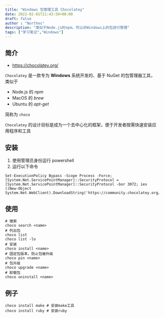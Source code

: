 ```yaml
---
title: "Windows 包管理工具 Chocolatey"
date: 2022-02-01T21:43:59+08:00
draft: false
author : "Northes"
description: "类似于Node.js的npm。可以对Windows上的包进行管理"
tags: ["学习笔记","Windows"]
---
```


## 简介
- https://chocolatey.org/

`Chocolatey` 是一款专为 **Windows** 系统开发的、基于 NuGet 的包管理器工具，类似于
- Node.js 的 *npm*
- MacOS 的 *brew*
- Ubuntu 的 *apt-get*
  
简称为 `choco`

`Chocolatey` 的设计目标是成为一个去中心化的框架，便于开发者按需快速安装应用程序和工具

## 安装
1. 使用管理员身份运行 powershell
2. 运行以下命令
```shell
Set-ExecutionPolicy Bypass -Scope Process -Force; [System.Net.ServicePointManager]::SecurityProtocol = [System.Net.ServicePointManager]::SecurityProtocol -bor 3072; iex ((New-Object System.Net.WebClient).DownloadString('https://community.chocolatey.org/install.ps1'))
```

## 使用
```shell
# 搜索
choco search <name>
# 列出包
choco list
choco list -lo
# 安装
choco install <name>
# 固定包版本，防止包被升级
choco pin <name>
# 包升级
choco upgrade <name>
# 卸载包 
choco uninstall <name>
```

## 例子
```shell
choco install make # 安装make工具
choco install ruby # 安装ruby
```